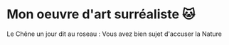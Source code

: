 # Mon oeuvre d'art surréaliste 🐱

Le Chêne un jour dit au roseau :
Vous avez bien sujet d'accuser la Nature
